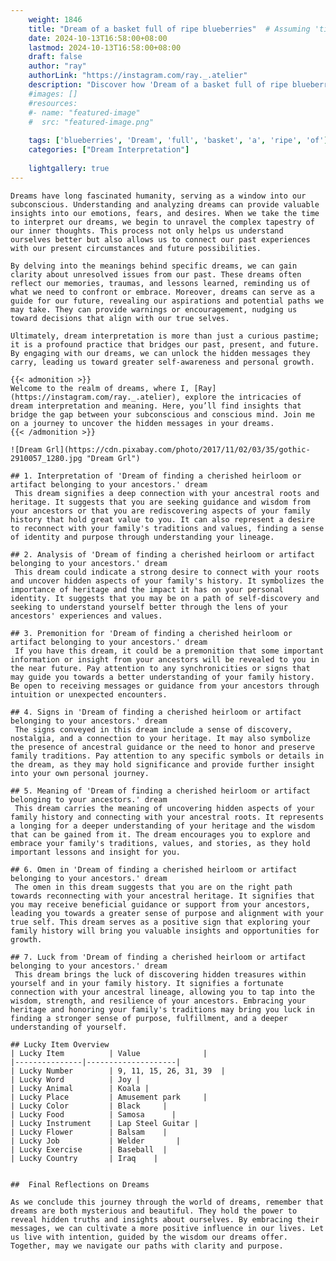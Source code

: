 ```yaml
---
    weight: 1846
    title: "Dream of a basket full of ripe blueberries"  # Assuming 'title' column exists
    date: 2024-10-13T16:58:00+08:00
    lastmod: 2024-10-13T16:58:00+08:00
    draft: false
    author: "ray"
    authorLink: "https://instagram.com/ray._.atelier"
    description: "Discover how 'Dream of a basket full of ripe blueberries' can interpret your future and uncover its significant meanings in your life."
    #images: []
    #resources:
    #- name: "featured-image"
    #  src: "featured-image.png"
    
    tags: ['blueberries', 'Dream', 'full', 'basket', 'a', 'ripe', 'of']
    categories: ["Dream Interpretation"]
    
    lightgallery: true
---
```

    
    Dreams have long fascinated humanity, serving as a window into our subconscious. Understanding and analyzing dreams can provide valuable insights into our emotions, fears, and desires. When we take the time to interpret our dreams, we begin to unravel the complex tapestry of our inner thoughts. This process not only helps us understand ourselves better but also allows us to connect our past experiences with our present circumstances and future possibilities.
    
    By delving into the meanings behind specific dreams, we can gain clarity about unresolved issues from our past. These dreams often reflect our memories, traumas, and lessons learned, reminding us of what we need to confront or embrace. Moreover, dreams can serve as a guide for our future, revealing our aspirations and potential paths we may take. They can provide warnings or encouragement, nudging us toward decisions that align with our true selves.
    
    Ultimately, dream interpretation is more than just a curious pastime; it is a profound practice that bridges our past, present, and future. By engaging with our dreams, we can unlock the hidden messages they carry, leading us toward greater self-awareness and personal growth.
    
    {{< admonition >}}
    Welcome to the realm of dreams, where I, [Ray](https://instagram.com/ray._.atelier), explore the intricacies of dream interpretation and meaning. Here, you’ll find insights that bridge the gap between your subconscious and conscious mind. Join me on a journey to uncover the hidden messages in your dreams.
    {{< /admonition >}}
    
    ![Dream Grl](https://cdn.pixabay.com/photo/2017/11/02/03/35/gothic-2910057_1280.jpg "Dream Grl")
    
    ## 1. Interpretation of 'Dream of finding a cherished heirloom or artifact belonging to your ancestors.' dream
     This dream signifies a deep connection with your ancestral roots and heritage. It suggests that you are seeking guidance and wisdom from your ancestors or that you are rediscovering aspects of your family history that hold great value to you. It can also represent a desire to reconnect with your family's traditions and values, finding a sense of identity and purpose through understanding your lineage.
    
    ## 2. Analysis of 'Dream of finding a cherished heirloom or artifact belonging to your ancestors.' dream
     This dream could indicate a strong desire to connect with your roots and uncover hidden aspects of your family's history. It symbolizes the importance of heritage and the impact it has on your personal identity. It suggests that you may be on a path of self-discovery and seeking to understand yourself better through the lens of your ancestors' experiences and values.
    
    ## 3. Premonition for 'Dream of finding a cherished heirloom or artifact belonging to your ancestors.' dream
     If you have this dream, it could be a premonition that some important information or insight from your ancestors will be revealed to you in the near future. Pay attention to any synchronicities or signs that may guide you towards a better understanding of your family history. Be open to receiving messages or guidance from your ancestors through intuition or unexpected encounters.
    
    ## 4. Signs in 'Dream of finding a cherished heirloom or artifact belonging to your ancestors.' dream
     The signs conveyed in this dream include a sense of discovery, nostalgia, and a connection to your heritage. It may also symbolize the presence of ancestral guidance or the need to honor and preserve family traditions. Pay attention to any specific symbols or details in the dream, as they may hold significance and provide further insight into your own personal journey.
    
    ## 5. Meaning of 'Dream of finding a cherished heirloom or artifact belonging to your ancestors.' dream
     This dream carries the meaning of uncovering hidden aspects of your family history and connecting with your ancestral roots. It represents a longing for a deeper understanding of your heritage and the wisdom that can be gained from it. The dream encourages you to explore and embrace your family's traditions, values, and stories, as they hold important lessons and insight for you.
    
    ## 6. Omen in 'Dream of finding a cherished heirloom or artifact belonging to your ancestors.' dream
     The omen in this dream suggests that you are on the right path towards reconnecting with your ancestral heritage. It signifies that you may receive beneficial guidance or support from your ancestors, leading you towards a greater sense of purpose and alignment with your true self. This dream serves as a positive sign that exploring your family history will bring you valuable insights and opportunities for growth.
    
    ## 7. Luck from 'Dream of finding a cherished heirloom or artifact belonging to your ancestors.' dream
     This dream brings the luck of discovering hidden treasures within yourself and in your family history. It signifies a fortunate connection with your ancestral lineage, allowing you to tap into the wisdom, strength, and resilience of your ancestors. Embracing your heritage and honoring your family's traditions may bring you luck in finding a stronger sense of purpose, fulfillment, and a deeper understanding of yourself.
    
    ## Lucky Item Overview
    | Lucky Item          | Value              |
    |---------------|--------------------|
    | Lucky Number        | 9, 11, 15, 26, 31, 39  |
    | Lucky Word          | Joy |
    | Lucky Animal        | Koala |
    | Lucky Place         | Amusement park     |
    | Lucky Color         | Black     |
    | Lucky Food          | Samosa      |
    | Lucky Instrument    | Lap Steel Guitar |
    | Lucky Flower        | Balsam    |
    | Lucky Job           | Welder       |
    | Lucky Exercise      | Baseball  |
    | Lucky Country       | Iraq    |
    
    
    ##  Final Reflections on Dreams
    
    As we conclude this journey through the world of dreams, remember that dreams are both mysterious and beautiful. They hold the power to reveal hidden truths and insights about ourselves. By embracing their messages, we can cultivate a more positive influence in our lives. Let us live with intention, guided by the wisdom our dreams offer. Together, may we navigate our paths with clarity and purpose.
    